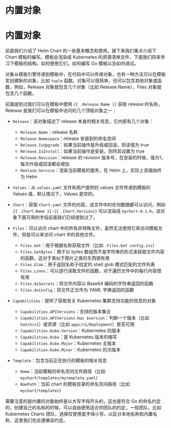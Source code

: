 # 内置对象

[ ](https://github.com/cnych/qikqiak.com/edit/master/docs/helm/templates/objects.md "编辑此页")

# 内置对象

前面我们介绍了 Helm Chart 的一些基本概念和使用，接下来我们重点介绍下 Chart 模板的编写。模板会渲染成 Kubernetes 的资源清单文件，下面我们将来学习下模板的结构，如何使用它们，如何编写 Go 模板以及如何调试。

对象从模板引擎传递到模板中，在代码中可以传递对象，也有一种方法可以在模板宏创建新的对象，比如 `tuple` 函数。对象可以很简单，也可以包含其他对象或函数，例如，Release 对象就包含几个对象（比如 Release.Name），Files 对象就包含几个函数。

前面提到过我们可以在模板中使用 `{{ .Release.Name }}` 获取 release 的名称，Release 是我们可以在模板中访问的几个顶级对象之一：

  * `Release`：该对象描述了 release 本身的相关信息，它内部有几个对象：

    * `Release.Name`：release 名称
    * `Release.Namespace`：release 安装到的命名空间
    * `Release.IsUpgrade`：如果当前操作是升级或回滚，则该值为 true
    * `Release.IsInstall`：如果当前操作是安装，则将其设置为 true
    * `Release.Revision`：release 的 revision 版本号，在安装的时候，值为1，每次升级或回滚都会增加
    * `Reelase.Service`：渲染当前模板的服务，在 Helm 上，实际上该值始终为 Helm
  * `Values`：从 `values.yaml` 文件和用户提供的 values 文件传递到模板的 Values 值，默认情况下，Values 是空的。

  * `Chart`：获取 `Chart.yaml` 文件的内容，该文件中的任何数据都可以访问，例如 `{{ .Chart.Name }}-{{ .Chart.Version}}` 可以渲染成 `mychart-0.1.0`，该对象下面可用的字段前面我们已经提到过了。
  * `Files`：可以访问 chart 中的所有非特殊文件，虽然无法使用它来访问模板文件，但是可以来访问 chart 中的其他文件。

    * `Files.Get`：用于根据名称获取文件（比如 `.Files.Get config.ini`）
    * `Files.GetBytes`：用于以 bytes 数组而不是字符串的形式来获取文件内容的函数，这对于类似于图片之类的东西很有用
    * `Files.Glob`：用于返回名称于给定的 shell glob 模式匹配的文件列表
    * `Files.Lines`：可以逐行读取文件的函数，对于遍历文件中的每行内容很有用
    * `Files.AsSecrets`：将文件内容以 Base64 编码的字符串返回的函数
    * `Files.AsConfig`：将文件正文作为 YAML 字典返回的函数
  * `Capabilities`：提供了获取有关 Kubernetes 集群支持功能的信息的对象

    * `Capabilities.APIVersions`：支持的版本集合
    * `Capabilities.APIVersions.Has $version`：判断一个版本（比如 `batch/v1`）或资源（比如 `apps/v1/Deployment`）是否可用
    * `Capabilities.Kube.Version`：Kubernetes 的版本
    * `Capabilities.Kube`：是 Kubernetes 版本的缩写
    * `Capabilities.Kube.Major`：Kubernetes 主版本
    * `Capabilities.Kube.Minor`：Kubernetes 的次版本
  * `Template`：包含当前正在执行的模板的相关信息

    * `Name`：当前模板的命名空间文件路径（比如 `mychart/templates/mytemplate.yaml`）
    * `BaePath`：当前 chart 的模板目录的命名空间路径（比如 `mychart/templates`）



需要注意的是内置的对象始终是以大写字母开头的，这也是符合 Go 的命名约定的，创建自己的名称的时候，可以自由使用适合你团队的约定，一些团队，比如 Kubernetes Charts 团队，选择仅使用首字母小写，以区分本地名称和内置名称，这里我们也会遵循该约定。
